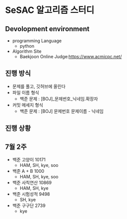 SeSAC 알고리즘 스터디
=====================
## Devolopment environment
* programming Language
    * python
* Algorithm Site
    * Baekjoon Online Judge:https://www.acmicpc.net/

## 진행 방식 
* 문제를 풀고, 깃허브에 올린다
* 파일 이름 형식 
    * 백준 문제 : [BOJ]_문제번호_닉네임.확장자
* 커밋 메세지 형식 
    * 백준 문제 : [BOJ] 문제번호 문제이름 - 닉네임

## 진행 상황 
## 7월 2주
* 백준 고양이 10171
    * HAM, SH, kye, soo 
* 백준 A + B 1000
    * HAM, SH, kye, soo 
* 백준 사칙연산 10869 
    * HAM, SH, kye
* 백준 시험성적 9498
    * SH, kye
* 백준 구구단 2739
    * kye
